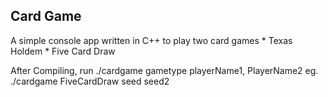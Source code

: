 ## Card Game

A simple console app written in C++ to play two card games
    * Texas Holdem
    * Five Card Draw

After Compiling, run ./cardgame gametype playerName1, PlayerName2
eg. ./cardgame FiveCardDraw seed seed2
